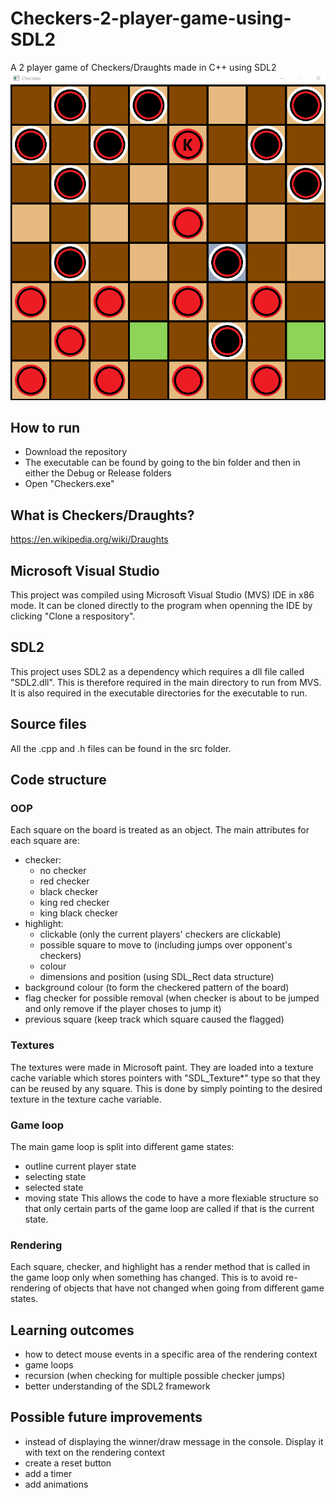 # Checkers-2-player-game-using-SDL2
A 2 player game of Checkers/Draughts made in C++ using SDL2
![ScreenshotOfProgram](Resources/Checkers-Game-Screenshot.png?raw=true)

## How to run
- Download the repository
- The executable can be found by going to the bin folder and then in either the Debug or Release folders
- Open "Checkers.exe"

## What is Checkers/Draughts?
https://en.wikipedia.org/wiki/Draughts

## Microsoft Visual Studio
This project was compiled using Microsoft Visual Studio (MVS) IDE in x86 mode. It can be cloned directly to the program when openning the IDE by clicking "Clone a respository".

## SDL2
This project uses SDL2 as a dependency which requires a dll file called "SDL2.dll". This is therefore required in the main directory to run from MVS. It is also required in the executable directories for the executable to run.

## Source files
All the .cpp and .h files can be found in the src folder.

## Code structure
### OOP
Each square on the board is treated as an object. The main attributes for each square are:
  - checker:
    - no checker
    - red checker
    - black checker
    - king red checker
    - king black checker
  - highlight:
    - clickable (only the current players' checkers are clickable)
    - possible square to move to (including jumps over opponent's checkers) 
    - colour 
    - dimensions and position (using SDL_Rect data structure)
  - background colour (to form the checkered pattern of the board)
  - flag checker for possible removal (when checker is about to be jumped and only remove if the player choses to jump it)
  - previous square (keep track which square caused the flagged)

### Textures
The textures were made in Microsoft paint. They are loaded into a texture cache variable which stores pointers with "SDL_Texture*" type so that they can be reused by any square. This is done by simply pointing to the desired texture in the texture cache variable.
    
### Game loop
The main game loop is split into different game states:
  - outline current player state
  - selecting state
  - selected state
  - moving state
This allows the code to have a more flexiable structure so that only certain parts of the game loop are called if that is the current state.

### Rendering
Each square, checker, and highlight has a render method that is called in the game loop only when something has changed. This is to avoid re-rendering of objects that have not changed when going from different game states.

## Learning outcomes
  - how to detect mouse events in a specific area of the rendering context
  - game loops
  - recursion (when checking for multiple possible checker jumps)
  - better understanding of the SDL2 framework

## Possible future improvements
  - instead of displaying the winner/draw message in the console. Display it with text on the rendering context
  - create a reset button
  - add a timer
  - add animations
